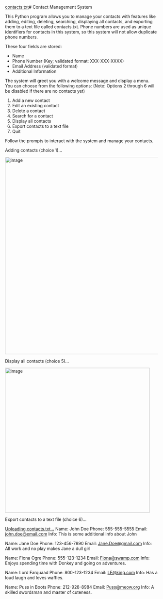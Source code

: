 [contacts.txt](https://github.com/alberto-it/Contact-Mgmt-System/files/14812537/contacts.txt)# Contact Management System

This Python program allows you to manage your contacts with features like adding, editing, deleting, searching, displaying all contacts, and exporting them to a text file called contacts.txt. Phone numbers are used as unique identifiers for contacts in this system, so this system will not allow duplicate phone numbers.

These four fields are stored:
 - Name
 - Phone Number (Key; validated format: XXX-XXX-XXXX)
 - Email Address (validated format)
 - Additional Information

The system will greet you with a welcome message and display a menu. You can choose from the following options:
(Note: Options 2 through 6 will be disabled if there are no contacts yet)
1. Add a new contact
2. Edit an existing contact
3. Delete a contact 
4. Search for a contact 
5. Display all contacts 
6. Export contacts to a text file 
7. Quit

Follow the prompts to interact with the system and manage your contacts.

Adding contacts (choice 1)...

<img width="650" alt="image" src="https://github.com/alberto-it/Contact-Mgmt-System/assets/56044114/8b63b436-0e0a-4f74-a70f-ef01522a38c6">

Display all contacts (choice 5)...

<img width="477" alt="image" src="https://github.com/alberto-it/Contact-Mgmt-System/assets/56044114/7b7ce298-09e8-406c-979c-fd4ef64896bc">

Export contacts to a text file (choice 6)...

[Uploading contacts.txt…]()
Name:	John Doe
Phone:	555-555-5555
Email:	john.doe@email.com
Info:	This is some additional info about John

Name:	Jane Doe
Phone:	123-456-7890
Email:	Jane.Doe@gmail.com
Info:	All work and no play makes Jane a dull girl

Name:	Fiona Ogre
Phone:	555-123-1234
Email:	Fiona@swamp.com
Info:	Enjoys spending time with Donkey and going on adventures.

Name:	Lord Farquaad
Phone:	800-123-1234
Email:	LF@king.com
Info:	Has a loud laugh and loves waffles.

Name:	Puss in Boots
Phone:	212-928-8984
Email:	Puss@meow.org
Info:	 A skilled swordsman and master of cuteness.


